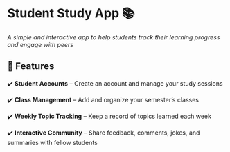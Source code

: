 # Student Study App 📚  
*A simple and interactive app to help students track their learning progress and engage with peers*  

## 🚀 Features  
✔️ **Student Accounts** – Create an account and manage your study sessions

✔️ **Class Management** – Add and organize your semester’s classes

✔️ **Weekly Topic Tracking** – Keep a record of topics learned each week 

✔️ **Interactive Community** – Share feedback, comments, jokes, and summaries with fellow students
